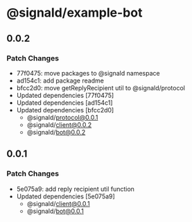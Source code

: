 # @signald/example-bot

## 0.0.2

### Patch Changes

- 77f0475: move packages to @signald namespace
- ad154c1: add package readme
- bfcc2d0: move getReplyRecipient util to @signald/protocol
- Updated dependencies [77f0475]
- Updated dependencies [ad154c1]
- Updated dependencies [bfcc2d0]
  - @signald/protocol@0.0.1
  - @signald/client@0.0.2
  - @signald/bot@0.0.2

## 0.0.1

### Patch Changes

- 5e075a9: add reply recipient util function
- Updated dependencies [5e075a9]
  - @signald/client@0.0.1
  - @signald/bot@0.0.1
